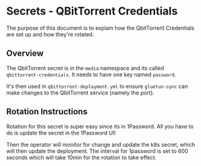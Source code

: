 # Secrets - QBitTorrent Credentials

The purpose of this document is to explain how the QbitTorrent Credentials are set up and how they're rotated.

## Overview

The QbitTorrent secret is in the `media` namespace and its called `qbittorrent-credentials`. It needs to have one key named `password`.

It's then used in `qbittorrent-deployment.yml` to ensure `gluetun-sync` can make changes to the QbitTorrent service (namely the port).

## Rotation Instructions

Rotation for this secret is super easy since its in 1Password. All you have to do is update the secret in the 1Password UI!

Then the operator will monitor for change and update the k8s secret, which will then update the deployment.  The interval for 1password is set to 600 seconds which will take 10min for the rotation to take effect.